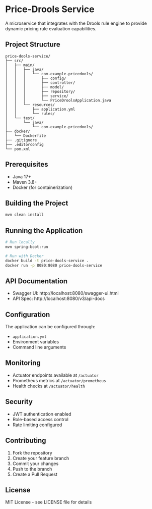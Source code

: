 # Price-Drools Service

A microservice that integrates with the Drools rule engine to provide dynamic pricing rule evaluation capabilities.

## Project Structure
```
price-dools-service/
├── src/
│   ├── main/
│   │   ├── java/
│   │   │   └── com.example.pricedools/
│   │   │       ├── config/
│   │   │       ├── controller/
│   │   │       ├── model/
│   │   │       ├── repository/
│   │   │       ├── service/
│   │   │       └── PriceDroolsApplication.java
│   │   └── resources/
│   │       ├── application.yml
│   │       └── rules/
│   └── test/
│       └── java/
│           └── com.example.pricedools/
├── docker/
│   └── Dockerfile
├── .gitignore
├── .editorconfig
└── pom.xml
```

## Prerequisites
- Java 17+
- Maven 3.8+
- Docker (for containerization)

## Building the Project
```bash
mvn clean install
```

## Running the Application
```bash
# Run locally
mvn spring-boot:run

# Run with Docker
docker build -t price-dools-service .
docker run -p 8080:8080 price-dools-service
```

## API Documentation
- Swagger UI: http://localhost:8080/swagger-ui.html
- API Spec: http://localhost:8080/v3/api-docs

## Configuration
The application can be configured through:
- `application.yml`
- Environment variables
- Command line arguments

## Monitoring
- Actuator endpoints available at `/actuator`
- Prometheus metrics at `/actuator/prometheus`
- Health checks at `/actuator/health`

## Security
- JWT authentication enabled
- Role-based access control
- Rate limiting configured

## Contributing
1. Fork the repository
2. Create your feature branch
3. Commit your changes
4. Push to the branch
5. Create a Pull Request

## License
MIT License - see LICENSE file for details
